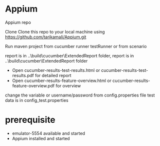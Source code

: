 # Appium

Appium repo

Clone Clone this repo to your local machine using https://github.com/tarikamali/Appium.git

Run maven project from cucumber runner testRunner or from scenario

report is in ..\build\cucumber\ExtendedReport folder, 
report is in ..\build\cucumber\ExtendedReport folder

* Open cucumber-results-test-results.html or cucumber-results-test-results.pdf for detailed report
* Open cucumber-results-feature-overview.html or cucumber-results-feature-overview.pdf for overview

change the variable or username/password from config.properties file test data is in config_test.properties

# prerequisite
* emulator-5554 available and started
* Appium installed and started

